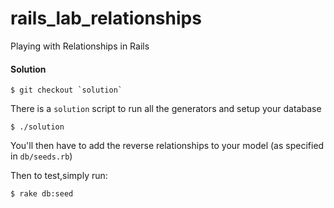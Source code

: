 # rails_lab_relationships

Playing with Relationships in Rails

#### Solution

```
$ git checkout `solution`
```

There is a `solution` script to run all the generators and setup your database
```
$ ./solution
```

You'll then have to add the reverse relationships to your model (as specified in `db/seeds.rb`)

Then to test,simply run:

```
$ rake db:seed
```